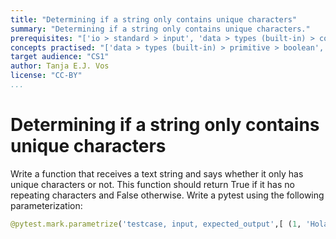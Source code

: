 ```yaml
---
title: "Determining if a string only contains unique characters"
summary: "Determining if a string only contains unique characters."
prerequisites: "['io > standard > input', 'data > types (built-in) > composite > sequences > strings', 'imperative programming > variables']"
concepts practised: "['data > types (built-in) > primitive > boolean', 'data > types (built-in) > composite > sequences > strings', 'control flow > conditionals', 'control flow > loops']"
target audience: "CS1"
author: Tanja E.J. Vos
license: "CC-BY"
...
```


# Determining if a string only contains unique characters

Write a function that receives a text string and says whether it
only has unique characters or not. This function should return True
if it has no repeating characters and False otherwise. Write a
pytest using the following parameterization:

```python
@pytest.mark.parametrize('testcase, input, expected_output',[ (1, 'Hola', True), (2, 'HolaO', False), (3, ", True), (4, 'cC', False), (5,'0123', True), (6, '33&44', False), (7, '!+&/', True), (8, '!++&/', False), ])
```